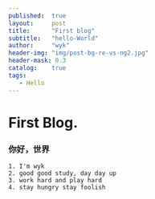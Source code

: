 ```yaml
---
published:  true
layout:     post
title:      "First blog"
subtitle:   "hello-World"
author:     "wyk"
header-img: "img/post-bg-re-vs-ng2.jpg"
header-mask: 0.3
catalog:    true
tags:
   - Hello
---
```


# First Blog.

### 你好，世界
	1. I'm wyk
	2. good good study, day day up 
	3. work hard and play hard
	4. stay hungry stay foolish
	


	